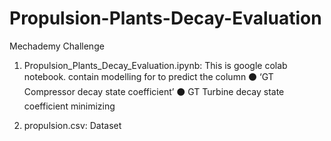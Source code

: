 # Propulsion-Plants-Decay-Evaluation
Mechademy Challenge

1. Propulsion_Plants_Decay_Evaluation.ipynb: This is google colab notebook. 
  contain modelling for to predict the column
  ⚫ ‘GT Compressor decay state coefficient’
  ⚫ GT Turbine decay state coefficient minimizing
  
2. propulsion.csv: Dataset
